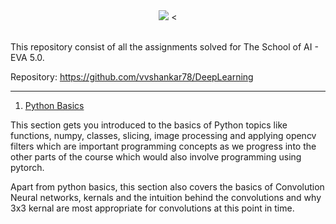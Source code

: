 
<div align="center">
<img src=https://github.com/vvshankar78/DeepLearning/blob/master/Extensive%20VisionAI%20(EVA5)/Vision%20AI%20Logo.jpg?raw=true >
<
</div>

<br/>


This repository consist of all the assignments solved for The School of AI - EVA 5.0.

Repository: https://github.com/vvshankar78/DeepLearning

---

 1. [Python Basics](https://github.com/vvshankar78/DeepLearning/tree/master/Extensive%20VisionAI%20(EVA5)/01_Python_Basics)

This section gets you introduced to the basics of Python topics like functions, numpy, classes, slicing, image processing and applying opencv filters which are important programming concepts as we progress into the other parts of the course which would also involve programming using pytorch.

Apart from python basics, this section also covers the basics of Convolution Neural networks, kernals and the intuition behind the convolutions and why 3x3 kernal are most appropriate for convolutions at this point in time.
